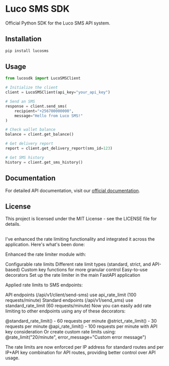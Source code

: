 # Luco SMS SDK

Official Python SDK for the Luco SMS API system.

## Installation

```bash
pip install lucosms
```

## Usage

```python
from lucosdk import LucoSMSClient

# Initialize the client
client = LucoSMSClient(api_key="your_api_key")

# Send an SMS
response = client.send_sms(
    recipient="+256700000000",
    message="Hello from Luco SMS!"
)

# Check wallet balance
balance = client.get_balance()

# Get delivery report
report = client.get_delivery_report(sms_id=123)

# Get SMS history
history = client.get_sms_history()
```

## Documentation

For detailed API documentation, visit our [official documentation](https://docs.lucosms.com).

## License

This project is licensed under the MIT License - see the LICENSE file for details.


##
I've enhanced the rate limiting functionality and integrated it across the application. Here's what's been done:

Enhanced the rate limiter module with:

Configurable rate limits
Different rate limit types (standard, strict, and API-based)
Custom key functions for more granular control
Easy-to-use decorators
Set up the rate limiter in the main FastAPI application

Applied rate limits to SMS endpoints:

API endpoints (/api/v1/client/send-sms) use api_rate_limit (100 requests/minute)
Standard endpoints (/api/v1/send_sms) use standard_rate_limit (60 requests/minute)
Now you can easily add rate limiting to other endpoints using any of these decorators:

@standard_rate_limit() - 60 requests per minute
@strict_rate_limit() - 30 requests per minute
@api_rate_limit() - 100 requests per minute with API key consideration
Or create custom rate limits using:
@rate_limit("20/minute", error_message="Custom error message")

The rate limits are now enforced per IP address for standard routes and per IP+API key combination for API routes, providing better control over API usage.